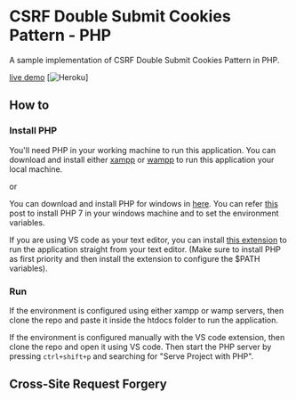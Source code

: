 # CSRF Double Submit Cookies Pattern - PHP

A sample implementation of CSRF Double Submit Cookies Pattern in PHP.

[live demo](https://csrf-dscp.herokuapp.com) [![Heroku](https://heroku-badge.herokuapp.com/?app=heroku-badge)]

## How to

### Install PHP

You'll need PHP in your working machine to run this application. You can download and install either [xampp](https://www.apachefriends.org/index.html) or [wampp](http://www.wampserver.com/en/) to run this application your local machine.

or

You can download and install PHP for windows in [here](https://windows.php.net/download/). You can refer [this](https://www.jeffgeerling.com/blog/2018/installing-php-7-and-composer-on-windows-10) post to install PHP 7 in your windows machine and to set the environment variables.

If you are using VS code as your text editor, you can install [this extension](https://marketplace.visualstudio.com/items?itemName=brapifra.phpserver) to run the application straight from your text editor. (Make sure to install PHP as first priority and then install the extension to configure the $PATH variables).

### Run

If the environment is configured using either xampp or wamp servers, then clone the repo and paste it inside the htdocs folder to run the application.

If the environment is configured manually with the VS code extension, then clone the repo and open it using VS code. Then start the PHP server by pressing `ctrl+shift+p` and searching for "Serve Project with PHP".

## Cross-Site Request Forgery
